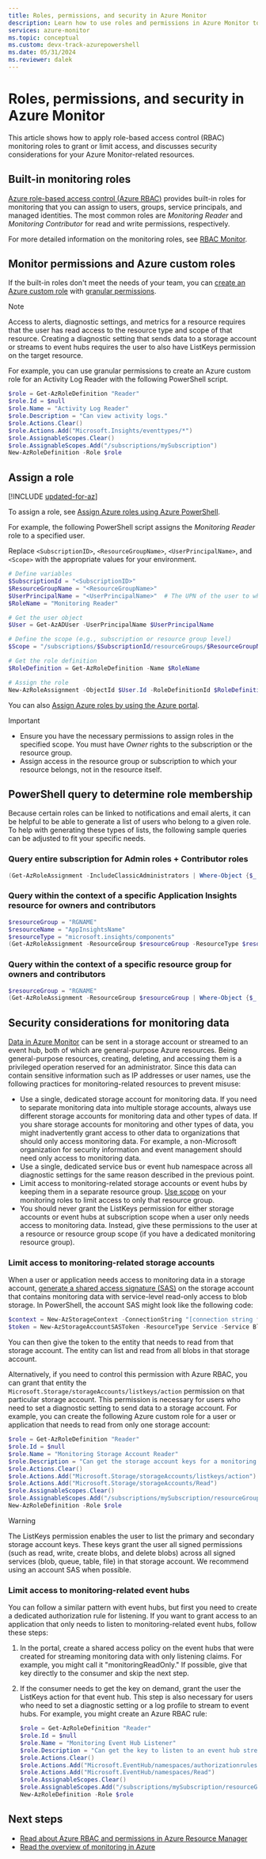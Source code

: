 ```yaml
---
title: Roles, permissions, and security in Azure Monitor
description: Learn how to use roles and permissions in Azure Monitor to restrict access to monitoring resources.
services: azure-monitor
ms.topic: conceptual
ms.custom: devx-track-azurepowershell
ms.date: 05/31/2024
ms.reviewer: dalek
---
```


# Roles, permissions, and security in Azure Monitor

This article shows how to apply role-based access control (RBAC) monitoring roles to grant or limit access, and discusses security considerations for your Azure Monitor-related resources.

## Built-in monitoring roles

[Azure role-based access control (Azure RBAC)](../role-based-access-control/overview.md) provides built-in roles for monitoring that you can assign to users, groups, service principals, and managed identities. The most common roles are *Monitoring Reader* and *Monitoring Contributor* for read and write permissions, respectively.

For more detailed information on the monitoring roles, see [RBAC Monitor](../role-based-access-control/built-in-roles.md#monitor).

## Monitor permissions and Azure custom roles

If the built-in roles don't meet the needs of your team, you can [create an Azure custom role](../role-based-access-control/custom-roles.md) with [granular permissions](../role-based-access-control/permissions/monitor.md).

> [!NOTE]
> Access to alerts, diagnostic settings, and metrics for a resource requires that the user has read access to the resource type and scope of that resource. Creating a diagnostic setting that sends data to a storage account or streams to event hubs requires the user to also have ListKeys permission on the target resource.

For example, you can use granular permissions to create an Azure custom role for an Activity Log Reader with the following PowerShell script.

```powershell
$role = Get-AzRoleDefinition "Reader"
$role.Id = $null
$role.Name = "Activity Log Reader"
$role.Description = "Can view activity logs."
$role.Actions.Clear()
$role.Actions.Add("Microsoft.Insights/eventtypes/*")
$role.AssignableScopes.Clear()
$role.AssignableScopes.Add("/subscriptions/mySubscription")
New-AzRoleDefinition -Role $role 
```

## Assign a role

[!INCLUDE [updated-for-az](../../includes/updated-for-az.md)]

To assign a role, see [Assign Azure roles using Azure PowerShell](../role-based-access-control/role-assignments-powershell.md).

For example, the following PowerShell script assigns the *Monitoring Reader* role to a specified user.

Replace `<SubscriptionID>`, `<ResourceGroupName>`, `<UserPrincipalName>`, and `<Scope>` with the appropriate values for your environment.

```powershell
# Define variables
$SubscriptionId = "<SubscriptionID>"
$ResourceGroupName = "<ResourceGroupName>"
$UserPrincipalName = "<UserPrincipalName>"  # The UPN of the user to whom you want to assign the role
$RoleName = "Monitoring Reader"

# Get the user object
$User = Get-AzADUser -UserPrincipalName $UserPrincipalName

# Define the scope (e.g., subscription or resource group level)
$Scope = "/subscriptions/$SubscriptionId/resourceGroups/$ResourceGroupName"

# Get the role definition
$RoleDefinition = Get-AzRoleDefinition -Name $RoleName

# Assign the role
New-AzRoleAssignment -ObjectId $User.Id -RoleDefinitionId $RoleDefinition.Id -Scope $Scope
```

You can also [Assign Azure roles by using the Azure portal](../../role-based-access-control/role-assignments-portal.yml).

> [!IMPORTANT]
> - Ensure you have the necessary permissions to assign roles in the specified scope. You must have *Owner* rights to the subscription or the resource group.
> - Assign access in the resource group or subscription to which your resource belongs, not in the resource itself.

## PowerShell query to determine role membership

Because certain roles can be linked to notifications and email alerts, it can be helpful to be able to generate a list of users who belong to a given role. To help with generating these types of lists, the following sample queries can be adjusted to fit your specific needs.

### Query entire subscription for Admin roles + Contributor roles

```powershell
(Get-AzRoleAssignment -IncludeClassicAdministrators | Where-Object {$_.RoleDefinitionName -in @('ServiceAdministrator', 'CoAdministrator', 'Owner', 'Contributor') } | Select -ExpandProperty SignInName | Sort-Object -Unique) -Join ", "
```

### Query within the context of a specific Application Insights resource for owners and contributors

```powershell
$resourceGroup = "RGNAME"
$resourceName = "AppInsightsName"
$resourceType = "microsoft.insights/components"
(Get-AzRoleAssignment -ResourceGroup $resourceGroup -ResourceType $resourceType -ResourceName $resourceName | Where-Object {$_.RoleDefinitionName -in @('Owner', 'Contributor') } | Select -ExpandProperty SignInName | Sort-Object -Unique) -Join ", "
```

### Query within the context of a specific resource group for owners and contributors

```powershell
$resourceGroup = "RGNAME"
(Get-AzRoleAssignment -ResourceGroup $resourceGroup | Where-Object {$_.RoleDefinitionName -in @('Owner', 'Contributor') } | Select -ExpandProperty SignInName | Sort-Object -Unique) -Join ", "
```

## Security considerations for monitoring data

[Data in Azure Monitor](data-platform.md) can be sent in a storage account or streamed to an event hub, both of which are general-purpose Azure resources. Being general-purpose resources, creating, deleting, and accessing them is a privileged operation reserved for an administrator. Since this data can contain sensitive information such as IP addresses or user names, use the following practices for monitoring-related resources to prevent misuse:

* Use a single, dedicated storage account for monitoring data. If you need to separate monitoring data into multiple storage accounts, always use different storage accounts for monitoring data and other types of data. If you share storage accounts for monitoring and other types of data, you might inadvertently grant access to other data to organizations that should only access monitoring data. For example, a non-Microsoft organization for security information and event management should need only access to monitoring data.
* Use a single, dedicated service bus or event hub namespace across all diagnostic settings for the same reason described in the previous point.
* Limit access to monitoring-related storage accounts or event hubs by keeping them in a separate resource group. [Use scope](../role-based-access-control/overview.md#scope) on your monitoring roles to limit access to only that resource group.
* You should never grant the ListKeys permission for either storage accounts or event hubs at subscription scope when a user only needs access to monitoring data. Instead, give these permissions to the user at a resource or resource group scope (if you have a dedicated monitoring resource group).

### Limit access to monitoring-related storage accounts

When a user or application needs access to monitoring data in a storage account, [generate a shared access signature (SAS)](/rest/api/storageservices/create-account-sas) on the storage account that contains monitoring data with service-level read-only access to blob storage. In PowerShell, the account SAS might look like the following code:

```powershell
$context = New-AzStorageContext -ConnectionString "[connection string for your monitoring Storage Account]"
$token = New-AzStorageAccountSASToken -ResourceType Service -Service Blob -Permission "rl" -Context $context
```

You can then give the token to the entity that needs to read from that storage account. The entity can list and read from all blobs in that storage account.

Alternatively, if you need to control this permission with Azure RBAC, you can grant that entity the `Microsoft.Storage/storageAccounts/listkeys/action` permission on that particular storage account. This permission is necessary for users who need to set a diagnostic setting to send data to a storage account. For example, you can create the following Azure custom role for a user or application that needs to read from only one storage account:

```powershell
$role = Get-AzRoleDefinition "Reader"
$role.Id = $null
$role.Name = "Monitoring Storage Account Reader"
$role.Description = "Can get the storage account keys for a monitoring storage account."
$role.Actions.Clear()
$role.Actions.Add("Microsoft.Storage/storageAccounts/listkeys/action")
$role.Actions.Add("Microsoft.Storage/storageAccounts/Read")
$role.AssignableScopes.Clear()
$role.AssignableScopes.Add("/subscriptions/mySubscription/resourceGroups/myResourceGroup/providers/Microsoft.Storage/storageAccounts/myMonitoringStorageAccount")
New-AzRoleDefinition -Role $role 
```

> [!WARNING]
> The ListKeys permission enables the user to list the primary and secondary storage account keys. These keys grant the user all signed permissions (such as read, write, create blobs, and delete blobs) across all signed services (blob, queue, table, file) in that storage account. We recommend using an account SAS when possible.

### Limit access to monitoring-related event hubs

You can follow a similar pattern with event hubs, but first you need to create a dedicated authorization rule for listening. If you want to grant access to an application that only needs to listen to monitoring-related event hubs, follow these steps:

1. In the portal, create a shared access policy on the event hubs that were created for streaming monitoring data with only listening claims. For example, you might call it "monitoringReadOnly." If possible, give that key directly to the consumer and skip the next step.
1. If the consumer needs to get the key on demand, grant the user the ListKeys action for that event hub. This step is also necessary for users who need to set a diagnostic setting or a log profile to stream to event hubs. For example, you might create an Azure RBAC rule:
   
   ```powershell
   $role = Get-AzRoleDefinition "Reader"
   $role.Id = $null
   $role.Name = "Monitoring Event Hub Listener"
   $role.Description = "Can get the key to listen to an event hub streaming monitoring data."
   $role.Actions.Clear()
   $role.Actions.Add("Microsoft.EventHub/namespaces/authorizationrules/listkeys/action")
   $role.Actions.Add("Microsoft.EventHub/namespaces/Read")
   $role.AssignableScopes.Clear()
   $role.AssignableScopes.Add("/subscriptions/mySubscription/resourceGroups/myResourceGroup/providers/Microsoft.ServiceBus/namespaces/mySBNameSpace")
   New-AzRoleDefinition -Role $role 
   ```
## Next steps

* [Read about Azure RBAC and permissions in Azure Resource Manager](../role-based-access-control/overview.md)
* [Read the overview of monitoring in Azure](overview.md)
